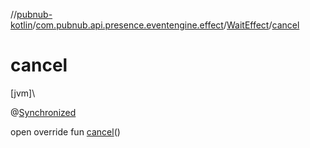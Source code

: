 //[pubnub-kotlin](../../../index.md)/[com.pubnub.api.presence.eventengine.effect](../index.md)/[WaitEffect](index.md)/[cancel](cancel.md)

# cancel

[jvm]\

@[Synchronized](https://kotlinlang.org/api/latest/jvm/stdlib/kotlin.jvm/-synchronized/index.html)

open override fun [cancel](cancel.md)()
